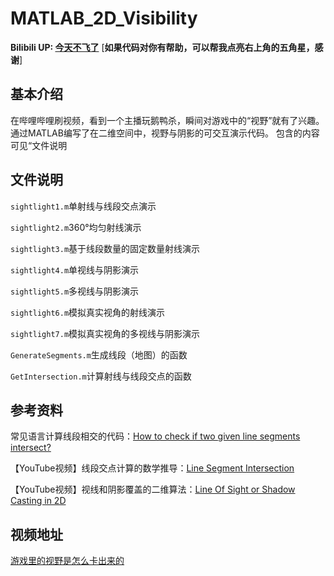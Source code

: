 # MATLAB_2D_Visibility


**Bilibili UP: [今天不飞了](https://space.bilibili.com/330337755)**
  [**如果代码对你有帮助，可以帮我点亮右上角的五角星，感谢**]
  

## 基本介绍
在哔哩哔哩刷视频，看到一个主播玩鹅鸭杀，瞬间对游戏中的“视野”就有了兴趣。
通过MATLAB编写了在二维空间中，视野与阴影的可交互演示代码。
包含的内容可见“文件说明

## 文件说明
`sightlight1.m`单射线与线段交点演示

`sightlight2.m`360°均匀射线演示

`sightlight3.m`基于线段数量的固定数量射线演示

`sightlight4.m`单视线与阴影演示

`sightlight5.m`多视线与阴影演示

`sightlight6.m`模拟真实视角的射线演示

`sightlight7.m`模拟真实视角的多视线与阴影演示

`GenerateSegments.m`生成线段（地图）的函数

`GetIntersection.m`计算射线与线段交点的函数


## 参考资料
常见语言计算线段相交的代码：[How to check if two given line segments intersect?](https://www.geeksforgeeks.org/check-if-two-given-line-segments-intersect/)

【YouTube视频】线段交点计算的数学推导：[Line Segment Intersection](https://www.youtube.com/watch?v=5FkOO1Wwb8w)

【YouTube视频】视线和阴影覆盖的二维算法：[Line Of Sight or Shadow Casting in 2D](https://www.youtube.com/watch?v=fc3nnG2CG8U)



## 视频地址
[游戏里的视野是怎么卡出来的](https://www.bilibili.com/video/BV1mT411i7UR/?share_source=copy_web)


